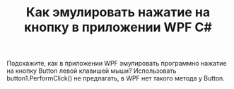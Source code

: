 ﻿---
title: "Как эмулировать нажатие на кнопку в приложении WPF C#"
se.owner.user_id: 295718
se.owner.display_name: "Алексей Шокарев"
se.owner.link: "https://ru.stackoverflow.com/users/295718/%d0%90%d0%bb%d0%b5%d0%ba%d1%81%d0%b5%d0%b9-%d0%a8%d0%be%d0%ba%d0%b0%d1%80%d0%b5%d0%b2"
se.link: "https://ru.stackoverflow.com/questions/821933/%d0%9a%d0%b0%d0%ba-%d1%8d%d0%bc%d1%83%d0%bb%d0%b8%d1%80%d0%be%d0%b2%d0%b0%d1%82%d1%8c-%d0%bd%d0%b0%d0%b6%d0%b0%d1%82%d0%b8%d0%b5-%d0%bd%d0%b0-%d0%ba%d0%bd%d0%be%d0%bf%d0%ba%d1%83-%d0%b2-%d0%bf%d1%80%d0%b8%d0%bb%d0%be%d0%b6%d0%b5%d0%bd%d0%b8%d0%b8-wpf-c"
se.question_id: 821933
se.post_type: question
se.score: 3
---
<p>Подскажите, как в приложении WPF эмулировать программно нажатие на кнопку Button левой клавишей мыши?
Использовать button1.PerformClick() не предлагать, в WPF нет такого метода у Button.</p>
